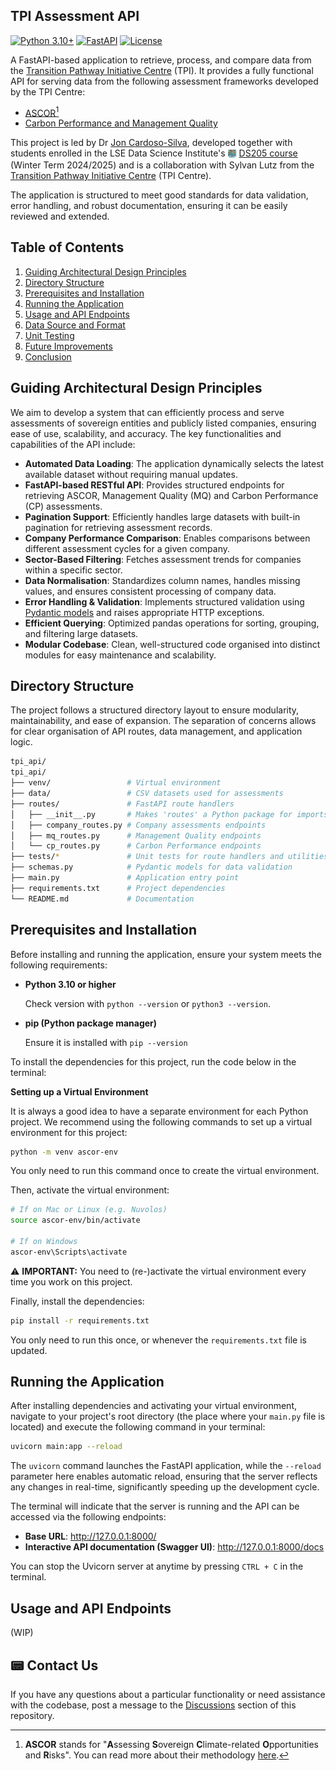 ## TPI Assessment API 

[![Python 3.10+](https://img.shields.io/badge/python-3.10+-blue.svg)](https://www.python.org/downloads/)
[![FastAPI](https://img.shields.io/badge/FastAPI-0.115.7-green.svg)](https://fastapi.tiangolo.com/)
[![License](https://img.shields.io/badge/license-MIT-blue.svg)](LICENSE)

A FastAPI-based application to retrieve, process, and compare data from the [Transition Pathway Initiative Centre](https://www.transitionpathwayinitiative.org/) (TPI).
It provides a fully functional API for serving data from the following assessment frameworks developed by the TPI Centre: 

* [ASCOR](https://www.transitionpathwayinitiative.org/ascor)[^1]
* [Carbon Performance and Management Quality](https://www.transitionpathwayinitiative.org/corporates)

[^1]: **ASCOR** stands for "**A**ssessing **S**overeign **C**limate-related **O**pportunities and **R**isks". You can read more about their methodology [here](https://www.transitionpathwayinitiative.org/publications/2024-ascor-framework-methodology-note-version-1-1).

This project is led by Dr [Jon Cardoso-Silva](https://jonjoncardoso.github.io), developed together with students enrolled in the LSE Data Science Institute's <img src="./icons/DS205_2024_25_icon_200px.png" alt="Image Created with AI Designer" role="presentation" style="object-fit: cover;width:1em;height:1em;vertical-align: middle;padding-bottom: 0.2em;"/> [DS205 course](https://lse-dsi.github.io/DS205) (Winter Term 2024/2025) and is a collaboration with Sylvan Lutz from the [Transition Pathway Initiative Centre](https://www.transitionpathwayinitiative.org/) (TPI Centre). 

The application is structured to meet good standards for data validation, error handling, and robust documentation, ensuring it can be easily reviewed and extended.

## Table of Contents
1. [Guiding Architectural Design Principles](#features)
2. [Directory Structure](#directory-structure)
3. [Prerequisites and Installation](#prerequisites-and-installation)
4. [Running the Application](#running-the-application)
5. [Usage and API Endpoints](#usage-and-api-endpoints)
7. [Data Source and Format](#data-source-and-format)
8. [Unit Testing](#unit-testing)
9. [Future Improvements](#future-improvements)
10. [Conclusion](#conclusion)

## Guiding Architectural Design Principles

We aim to develop a system that can efficiently process and serve assessments of sovereign entities and publicly listed companies, ensuring ease of use, scalability, and accuracy. The key functionalities and capabilities of the API include:

- **Automated Data Loading**: The application dynamically selects the latest available dataset without requiring manual updates.
- **FastAPI-based RESTful API**: Provides structured endpoints for retrieving ASCOR, Management Quality (MQ) and Carbon Performance (CP) assessments.
- **Pagination Support**: Efficiently handles large datasets with built-in pagination for retrieving assessment records.
- **Company Performance Comparison**: Enables comparisons between different assessment cycles for a given company.
- **Sector-Based Filtering**: Fetches assessment trends for companies within a specific sector.
- **Data Normalisation**: Standardizes column names, handles missing values, and ensures consistent processing of company data.
- **Error Handling & Validation**: Implements structured validation using [Pydantic models](https://docs.pydantic.dev/latest/) and raises appropriate HTTP exceptions.
- **Efficient Querying**: Optimized pandas operations for sorting, grouping, and filtering large datasets.
- **Modular Codebase**: Clean, well-structured code organised into distinct modules for easy maintenance and scalability.

## Directory Structure

The project follows a structured directory layout to ensure modularity, maintainability, and ease of expansion. The separation of concerns allows for clear organisation of API routes, data management, and application logic.

```bash
tpi_api/
tpi_api/
├── venv/                 # Virtual environment
├── data/                 # CSV datasets used for assessments
├── routes/               # FastAPI route handlers
│   ├── __init__.py       # Makes 'routes' a Python package for imports
│   ├── company_routes.py # Company assessments endpoints
│   ├── mq_routes.py      # Management Quality endpoints
│   └── cp_routes.py      # Carbon Performance endpoints
├── tests/*               # Unit tests for route handlers and utilities
├── schemas.py            # Pydantic models for data validation
├── main.py               # Application entry point
├── requirements.txt      # Project dependencies
└── README.md             # Documentation
```

## Prerequisites and Installation

Before installing and running the application, ensure your system meets the following requirements:

- **Python 3.10 or higher**

  Check version with `python --version` or `python3 --version`.

- **pip (Python package manager)**

  Ensure it is installed with `pip --version`

To install the dependencies for this project, run the code below in the terminal:

**Setting up a Virtual Environment**

It is always a good idea to have a separate environment for each Python project. We recommend using the following commands to set up a virtual environment for this project:

  ```bash
  python -m venv ascor-env
  ```

  You only need to run this command once to create the virtual environment.

Then, activate the virtual environment:

  ```bash
  # If on Mac or Linux (e.g. Nuvolos)
  source ascor-env/bin/activate

  # If on Windows
  ascor-env\Scripts\activate
  ```

  ⚠️ **IMPORTANT:** You need to (re-)activate the virtual environment every time you work on this project.

Finally, install the dependencies:

  ```bash
  pip install -r requirements.txt
  ```

  You only need to run this once, or whenever the `requirements.txt` file is updated.

## Running the Application

After installing dependencies and activating your virtual environment, navigate to your project's root directory (the place where your `main.py` file is located) and execute the following command in your terminal:

  ```bash
  uvicorn main:app --reload
  ```

  The `uvicorn` command launches the FastAPI application, while the `--reload` parameter here enables automatic reload, ensuring that the server reflects any changes in real-time, significantly speeding up the development cycle. 

The terminal will indicate that the server is running and the API can be accessed via the following endpoints: 

- **Base URL**: http://127.0.0.1:8000/
- **Interactive API documentation (Swagger UI)**: http://127.0.0.1:8000/docs

You can stop the Uvicorn server at anytime by pressing `CTRL + C` in the terminal.

## Usage and API Endpoints

(WIP)

## 📟 Contact Us

If you have any questions about a particular functionality or need assistance with the codebase, post a message to the [Discussions](https://github.com/lse-ds205/tpi-apis/discussions) section of this repository.